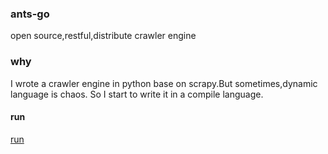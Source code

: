 ### ants-go 
open source,restful,distribute crawler engine
### why
I wrote a crawler engine in python base on scrapy.But sometimes,dynamic language is chaos.
So I start to write it in a compile language.
#### run
[run](./RUN.md)